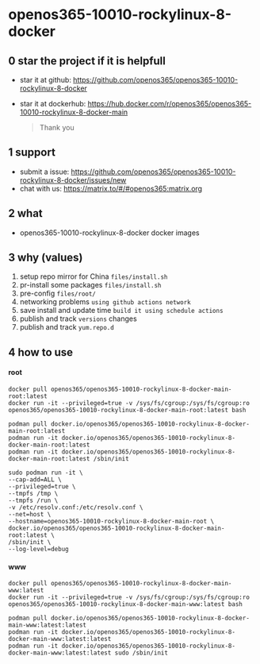 # openos365-10010-rockylinux-8-docker

## 0 star the project if it is helpfull

* star it at github: https://github.com/openos365/openos365-10010-rockylinux-8-docker
* star it at dockerhub: https://hub.docker.com/r/openos365/openos365-10010-rockylinux-8-docker-main

  > Thank you

## 1 support

* submit a issue: https://github.com/openos365/openos365-10010-rockylinux-8-docker/issues/new
* chat with us: https://matrix.to/#/#openos365:matrix.org

## 2 what

* openos365-10010-rockylinux-8-docker docker images
  
## 3 why (values)

1. setup repo mirror for China `files/install.sh`
1. pr-install some packages `files/install.sh`
1. pre-config `files/root/`
1. networking problems `using github actions network`
1. save install and update time `build it using schedule actions`
1. publish and track `versions` changes
1. publish and track `yum.repo.d`

## 4 how to use

#### root
```
docker pull openos365/openos365-10010-rockylinux-8-docker-main-root:latest
docker run -it --privileged=true -v /sys/fs/cgroup:/sys/fs/cgroup:ro openos365/openos365-10010-rockylinux-8-docker-main-root:latest bash

podman pull docker.io/openos365/openos365-10010-rockylinux-8-docker-main-root:latest
podman run -it docker.io/openos365/openos365-10010-rockylinux-8-docker-main-root:latest
podman run -it docker.io/openos365/openos365-10010-rockylinux-8-docker-main-root:latest /sbin/init

sudo podman run -it \
--cap-add=ALL \
--privileged=true \
--tmpfs /tmp \
--tmpfs /run \
-v /etc/resolv.conf:/etc/resolv.conf \
--net=host \
--hostname=openos365-10010-rockylinux-8-docker-main-root \
docker.io/openos365/openos365-10010-rockylinux-8-docker-main-root:latest \
/sbin/init \
--log-level=debug

```
#### www

```
docker pull openos365/openos365-10010-rockylinux-8-docker-main-www:latest
docker run -it --privileged=true -v /sys/fs/cgroup:/sys/fs/cgroup:ro openos365/openos365-10010-rockylinux-8-docker-main-www:latest bash

podman pull docker.io/openos365/openos365-10010-rockylinux-8-docker-main-www:latest:latest
podman run -it docker.io/openos365/openos365-10010-rockylinux-8-docker-main-www:latest:latest
podman run -it docker.io/openos365/openos365-10010-rockylinux-8-docker-main-www:latest:latest sudo /sbin/init
```
